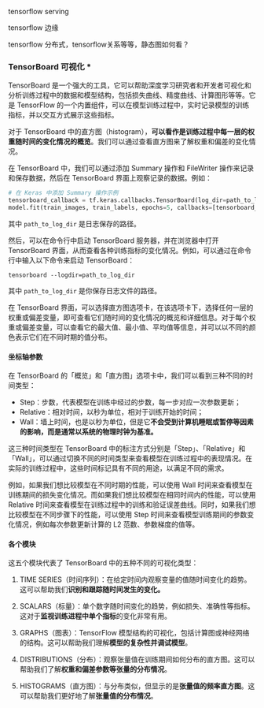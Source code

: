 tensorflow serving

tensorflow 边缘

tensorflow 分布式，tensorflow关系等等，静态图如何看？

### TensorBoard 可视化 *

TensorBoard 是一个强大的工具，它可以帮助深度学习研究者和开发者可视化和分析训练过程中的数据和模型结构，包括损失曲线、精度曲线、计算图形等等。它是 TensorFlow 的一个内置组件，可以在模型训练过程中，实时记录模型的训练指标，并以交互方式展示这些指标。

对于 TensorBoard 中的直方图（histogram），**可以看作是训练过程中每一层的权重随时间的变化情况的概览**。我们可以通过查看直方图来了解权重和偏差的变化情况。

在 TensorBoard 中，我们可以通过添加 Summary 操作和 FileWriter 操作来记录和保存数据，然后在 TensorBoard 界面上观察记录的数据。例如：

```python
# 在 Keras 中添加 Summary 操作示例
tensorboard_callback = tf.keras.callbacks.TensorBoard(log_dir=path_to_log_dir)
model.fit(train_images, train_labels, epochs=5, callbacks=[tensorboard_callback])
```

其中 `path_to_log_dir` 是日志保存的路径。

然后，可以在命令行中启动 TensorBoard 服务器，并在浏览器中打开 TensorBoard 界面，从而查看各种训练指标的变化情况。例如，可以通过在命令行中输入以下命令来启动 TensorBoard：

```
tensorboard --logdir=path_to_log_dir
```

其中 `path_to_log_dir` 是你保存日志文件的路径。

在 TensorBoard 界面，可以选择直方图选项卡，在该选项卡下，选择任何一层的权重或偏差变量，即可查看它们随时间的变化情况的概览和详细信息。对于每个权重或偏差变量，可以查看它的最大值、最小值、平均值等信息，并可以以不同的颜色表示它们在不同时期的值分布。

#### 坐标轴参数

在 TensorBoard 的「概览」和「直方图」选项卡中，我们可以看到三种不同的时间类型：

- Step：步数，代表模型在训练中经过的步数，每一步对应一次参数更新；
- Relative：相对时间，以秒为单位，相对于训练开始的时间；
- Wall：墙上时间，也是以秒为单位，但是它**不会受到计算机睡眠或暂停等因素的影响，而是通常以系统的物理时钟为基准。** 

这三种时间类型在 TensorBoard 中的标注方式分别是「Step」、「Relative」和「Wall」，可以通过切换不同的时间类型来查看模型在训练过程中的表现情况。在实际的训练过程中，这些时间标记具有不同的用途，以满足不同的需求。

例如，如果我们想比较模型在不同时期的性能，可以使用 Wall 时间来查看模型在训练期间的损失变化情况。而如果我们想比较模型在相同时间内的性能，可以使用 Relative 时间来查看模型在训练过程中的训练和验证误差曲线。同时，如果我们想比较模型在不同步骤下的性能，可以使用 Step 时间来查看模型训练期间的参数变化情况，例如每次参数更新计算的 L2 范数、参数梯度的值等。

#### 各个模块

这五个模块代表了 TensorBoard 中的五种不同的可视化类型：

1. TIME SERIES（时间序列）：在给定时间内观察变量的值随时间变化的趋势。这可以帮助我们**识别和跟踪随时间发生的变化。**

2. SCALARS（标量）：单个数字随时间变化的趋势，例如损失、准确性等指标。这对于**监视训练进程中单个指标**的变化非常有用。

3. GRAPHS（图表）：TensorFlow 模型结构的可视化，包括计算图或神经网络的结构。这可以帮助我们理解**模型的复杂性并调试模型**。

4. DISTRIBUTIONS（分布）：观察张量值在训练期间如何分布的直方图。这可以帮助我们了解**权重和偏差参数等张量的分布情况**。

5. HISTOGRAMS（直方图）：与分布类似，但显示的是**张量值的频率直方图**。这可以帮助我们更好地了解**张量值的分布情况**。